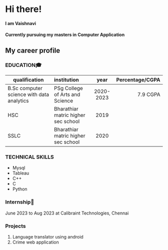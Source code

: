 # Hi there!
#### I am Vaishnavi 
####  Currently pursuing my masters in Computer Application

## My career profile

### EDUCATION🎓


| qualification   | institution| year | Percentage/CGPA | 
| ---- |:-------------|:-------------:|-------------:|
|    B.Sc computer science with data analytics    | PSg College of Arts and Science      |  2020-2023| 7.9 CGPA
| HSC| Bharathiar matric higher sec school | 2019    
| SSLC| Bharathiar matric higher sec school | 2020

### TECHNICAL SKILLS
* Mysql
* Tableau
*  C++
*  C
*  Python

### Internship🏢
June 2023 to  Aug 2023   at Calibraint Technologies, Chennai

### Projects
 1. Language translator using android
 2. Crime web application 
